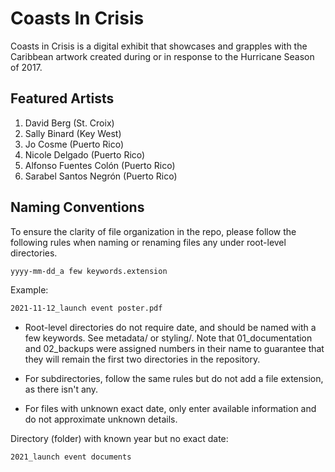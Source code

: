 
# Coasts In Crisis

Coasts in Crisis <!-- insert link to site --> is a digital exhibit that showcases and grapples with the Caribbean artwork created during or in response to the Hurricane Season of 2017.

## Featured Artists

1. David Berg (St. Croix)
2. Sally Binard (Key West)
3. Jo Cosme (Puerto Rico)
4. Nicole Delgado (Puerto Rico)
5. Alfonso Fuentes Colón (Puerto Rico)
6. Sarabel Santos Negrón (Puerto Rico)

## Naming Conventions

To ensure the clarity of file organization in the repo, please follow the following rules when naming or renaming files any under root-level directories.

```HTML
yyyy-mm-dd_a few keywords.extension
```
Example:
```HTML
2021-11-12_launch event poster.pdf
```
* Root-level directories do not require date, and should be named with a few keywords. See metadata/ or styling/. Note that 01_documentation and 02_backups were assigned numbers in their name to guarantee that they will remain the first two directories in the repository.

* For subdirectories, follow the same rules but do not add a file extension, as there isn't any. 

* For files with unknown exact date, only enter available information and do not approximate unknown details. 


Directory (folder) with known year but no exact date:

```HTML
2021_launch event documents
```



